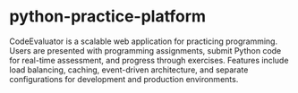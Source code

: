 # python-practice-platform
CodeEvaluator is a scalable web application for practicing programming. Users are presented with programming assignments, submit Python code for real-time assessment, and progress through exercises. Features include load balancing, caching, event-driven architecture, and separate configurations for development and production environments.
